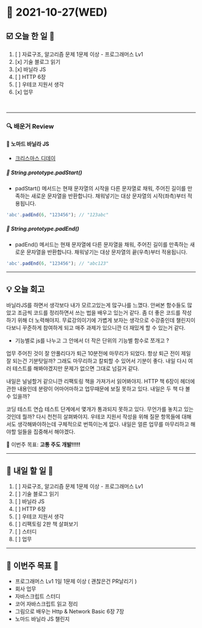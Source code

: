 # 📆 2021-10-27(WED)
## ☑️ 오늘 한 일 📑
1. [ ] 자료구조, 알고리즘 문제 1문제 이상 - 프로그래머스 Lv1
2. [x] 기술 블로그 읽기
3. [x] 바닐라 JS 
4. [ ] HTTP 6장   
5. [ ] 우테코 지원서 생각
6. [x] 업무

<br>

***

### 🔍️ 배운거 Review 

#### 🌈 노마드 바닐라 JS 
- [크리스마스 디데이](https://codesandbox.io/s/a08blueprint-forked-9pukz)
##### 📌 String.prototype.padStart() 
- padStart() 메서드는 현재 문자열의 시작을 다른 문자열로 채워, 주어진 길이를 만족하는 새로운 문자열을 반환합니다. 채워넣기는 대상 문자열의 시작(좌측)부터 적용됩니다.
```js
'abc'.padEnd(6, "123456"); // "123abc"
```
##### 📌 String.prototype.padEnd()
- padEnd() 메서드는 현재 문자열에 다른 문자열을 채워, 주어진 길이를 만족하는 새로운 문자열을 반환합니다. 채워넣기는 대상 문자열의 끝(우측)부터 적용됩니다.
``` js
'abc'.padEnd(6, "123456"); // "abc123"
```

***
## 💡  오늘 회고 

바닐라JS를 하면서 생각보다 내가 모르고있는게 많구나를 느꼈다. 안써본 함수들도 많았고 조금씩 코드를 정리하면서 쓰는 법을 배우고 있는거 같다. 좀 더 좋은 코드를 작성하기 위해 더 노력해야지. 
무료강의이기에 가볍게 보자는 생각으로 수강중인데 챌린지이다보니 꾸준하게 참여하게 되고 매주 과제가 있으니깐 더 재밌게 할 수 있는거 같다. 
- 기능별로 js를 나누고 그 안에서 더 작은 단위의 기능별 함수로 쪼개고 ?


업무 주어진 것이 잘 안풀리다가 퇴근 10분전에 마무리가 되었다. 항상 퇴근 전이 제일 잘 되는건 기분탓일까? 그래도 마무리하고 칼퇴할 수 있어서 기분이 좋다. 내일 다시 여러 테스트를 해봐야겠지만 문제가 없으면
그대로 넘길거 같다. 

내일은 널널할거 같으니깐 리팩토링 책을 가져가서 읽어봐야지. HTTP 책 6장이 헤더에 관한 내용인데 분량이 어마어마하고 업무때문에 보질 못하고 있다. 내일은 두 책 다 볼 수 있을까?

코딩 테스트 연습 테스트 단계에서 몇개가 통과되지 못하고 있다. 무언가를 놓치고 있는 것인데 뭘까? 다시 천천히 살펴봐야지. 우테코 지원서 작성을 위해 질문 항목들에 대해서도 생각해봐야하는데 구체적으로 번뜩이는게 없다. 
내일은 얼른 업무를 마무리하고 해야할 일들을 집중해서 해야겠다. 

🎯 이번주 목표: **고통 주도 개발!!!!!** 

***

## 🎯 내일 할 일 🎯
1. [ ] 자료구조, 알고리즘 문제 1문제 이상 - 프로그래머스 Lv1
2. [ ] 기술 블로그 읽기
3. [ ] 바닐라 JS 
4. [ ] HTTP 6장   
5. [ ] 우테코 지원서 생각
6. [ ] 리팩토링 2판 책 살펴보기
7. [ ] 스터디 
8. [ ] 업무


***

## 🏁 이번주 목표 🏁  
- 프로그래머스 Lv1 1일 1문제 이상 ( 괜찮은건 PR날리기 )
- 회사 업무 
- 자바스크립트 스터디 
- 코어 자바스크립트 읽고 정리 
- 그림으로 배우는 Http & Network Basic 6장 7장
- 노마드 바닐라 JS 챌린지


